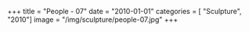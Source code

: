 +++
title = "People - 07"
date = "2010-01-01"
categories = [ "Sculpture", "2010"]
image = "/img/sculpture/people-07.jpg"
+++

